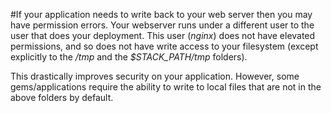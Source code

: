#If your application needs to write back to your web server then you may have permission errors.
Your webserver runs under a different user to the user that does your deployment.
This user (*nginx*) does not have elevated permissions, and so does not have write access to your filesystem (except explicitly to the */tmp* and the *$STACK&#95;PATH/tmp* folders).

This drastically improves security on your application. However, some gems/applications require the ability to write to local files that are not in the above folders by default.




